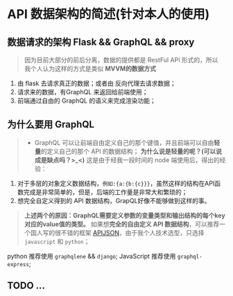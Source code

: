 # API 数据架构的简述(针对本人的使用)
## 数据请求的架构 **Flask** && **GraphQL** && **proxy**
>因为目前大部分的前后分离，数据的提供都是 RestFul API 形式的，所以  
我个人认为这样的方式是类似 **MVVM的数据方式**
1. 由 flask 去请求真正的数据；或者由 反向代理去请求数据；
2. 请求来的数据，有GraphQL 来返回给前端使用；
3. 前端通过自由的 GraphQL 的语义来完成渲染功能；

## 为什么要用 GraphQL  
> * GraphQL 可以让前端自由定义自己的那个键值，并且前端可以自由**轻量**的定义自己的那个 API 的数据结构；
**为什么说是轻量的呢？(可以说成是缺点吗？>_<)** 
>这是由于经我一段时间的 node 端使用后，得出的经验：
1. 对于多层的对象定义数据结构，`例如:{a:{b:{c}}}`，虽然这样的结构在API函数完成是非常简单的，但是，后端的工作量是非常大和繁琐的；
2. 想完全自定义得到的 API 数据结构，GrapQL好像不能够做到这样的事。 

>**上述两个的原因：GraphQL需要定义参数的变量类型和输出结构的每个key对应的value值的类型。**
如果想**完全的自由定义 API 数据结构**，可以推荐一个国人写的很不错的框架 [APIJSON](https://github.com/TommyLemon/APIJSON)，由于我个人技术选型，只选择 `javascript` 和 `python`；

python 推荐使用 `graphqlene` && `django`;
JavaScript 推荐使用 `graphql-express`;

## TODO ...

